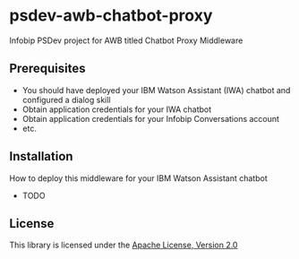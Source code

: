 # psdev-awb-chatbot-proxy
Infobip PSDev project for AWB titled Chatbot Proxy Middleware

## Prerequisites
- You should have deployed your IBM Watson Assistant (IWA) chatbot and configured a dialog skill
- Obtain application credentials for your IWA chatbot 
- Obtain application credentials for your Infobip Conversations account
- etc.

## Installation
How to deploy this middleware for your IBM Watson Assistant chatbot

- TODO


## License

This library is licensed under the [Apache License, Version 2.0](http://www.apache.org/licenses/LICENSE-2.0)



